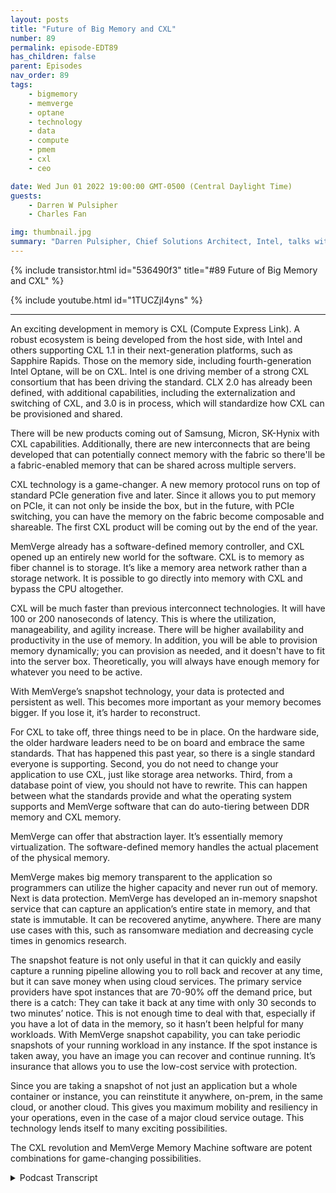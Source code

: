 ```yaml
---
layout: posts
title: "Future of Big Memory and CXL"
number: 89
permalink: episode-EDT89
has_children: false
parent: Episodes
nav_order: 89
tags:
    - bigmemory
    - memverge
    - optane
    - technology
    - data
    - compute
    - pmem
    - cxl
    - ceo

date: Wed Jun 01 2022 19:00:00 GMT-0500 (Central Daylight Time)
guests:
    - Darren W Pulsipher
    - Charles Fan

img: thumbnail.jpg
summary: "Darren Pulsipher, Chief Solutions Architect, Intel, talks with Charles Fan, CEO of MemVerge, about how the CXL revolution and MemVerge’s software are the future of big memory."
---
```


{% include transistor.html id="536490f3" title="#89 Future of Big Memory and CXL" %}

{% include youtube.html id="1TUCZjI4yns" %}

---

An exciting development in memory is CXL (Compute Express Link). A robust ecosystem is being developed from the host side, with Intel and others supporting CXL 1.1 in their next-generation platforms, such as Sapphire Rapids. Those on the memory side, including fourth-generation Intel Optane, will be on CXL. Intel is one driving member of a strong CXL consortium that has been driving the standard. CLX 2.0 has already been defined, with additional capabilities, including the externalization and switching of CXL, and 3.0 is in process, which will standardize how CXL can be provisioned and shared.

There will be new products coming out of Samsung, Micron, SK-Hynix with CXL capabilities. Additionally, there are new interconnects that are being developed that can potentially connect memory with the fabric so there'll be a fabric-enabled memory that can be shared across multiple servers.

CXL technology is a game-changer. A new memory protocol runs on top of standard PCIe generation five and later. Since it allows you to put memory on PCIe, it can not only be inside the box, but in the future, with PCIe switching, you can have the memory on the fabric become composable and shareable.  The first CXL product will be coming out by the end of the year.

MemVerge already has a software-defined memory controller, and CXL opened up an entirely new world for the software. CXL is to memory as fiber channel is to storage. It’s like a memory area network rather than a storage network. It is possible to go directly into memory with CXL and bypass the CPU altogether.

CXL will be much faster than previous interconnect technologies.  It will have 100 or 200 nanoseconds of latency. This is where the utilization, manageability, and agility increase. There will be higher availability and productivity in the use of memory. In addition, you will be able to provision memory dynamically; you can provision as needed, and it doesn't have to fit into the server box. Theoretically, you will always have enough memory for whatever you need to be active.

With MemVerge’s snapshot technology, your data is protected and persistent as well. This becomes more important as your memory becomes bigger. If you lose it, it’s harder to reconstruct.

For CXL to take off, three things need to be in place. On the hardware side, the older hardware leaders need to be on board and embrace the same standards. That has happened this past year, so there is a single standard everyone is supporting. Second, you do not need to change your application to use CXL, just like storage area networks. Third, from a database point of view, you should not have to rewrite. This can happen between what the standards provide and what the operating system supports and MemVerge software that can do auto-tiering between DDR memory and CXL memory.

MemVerge can offer that abstraction layer. It’s essentially memory virtualization. The software-defined memory handles the actual placement of the physical memory.

MemVerge makes big memory transparent to the application so programmers can utilize the higher capacity and never run out of memory. Next is data protection. MemVerge has developed an in-memory snapshot service that can capture an application’s entire state in memory, and that state is immutable. It can be recovered anytime, anywhere. There are many use cases with this, such as ransomware mediation and decreasing cycle times in genomics research.

The snapshot feature is not only useful in that it can quickly and easily capture a running pipeline allowing you to roll back and recover at any time, but it can save money when using cloud services. The primary service providers have spot instances that are 70-90% off the demand price, but there is a catch: They can take it back at any time with only 30 seconds to two minutes’ notice. This is not enough time to deal with that, especially if you have a lot of data in the memory, so it hasn’t been helpful for many workloads. With MemVerge snapshot capability, you can take periodic snapshots of your running workload in any instance. If the spot instance is taken away, you have an image you can recover and continue running. It’s insurance that allows you to use the low-cost service with protection.

Since you are taking a snapshot of not just an application but a whole container or instance, you can reinstitute it anywhere, on-prem, in the same cloud, or another cloud. This gives you maximum mobility and resiliency in your operations, even in the case of a major cloud service outage. This technology lends itself to many exciting possibilities.

The CXL revolution and MemVerge Memory Machine software are potent combinations for game-changing possibilities. 


<details>
<summary> Podcast Transcript </summary>

<p></p>

</details>
